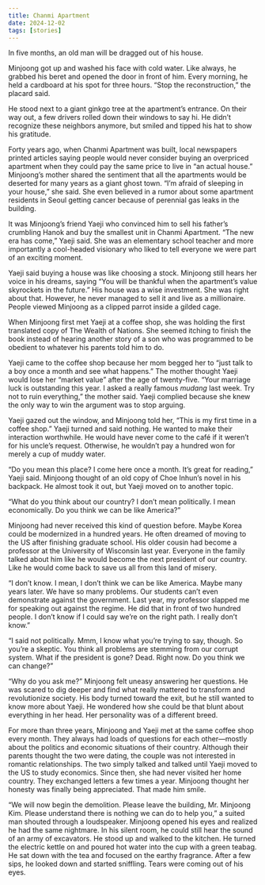 ```yaml
---
title: Chanmi Apartment
date: 2024-12-02
tags: [stories]
---
```


In five months, an old man will be dragged out of his house.

Minjoong got up and washed his face with cold water. Like always, he grabbed his beret and opened the door in front of him. Every morning, he held a cardboard at his spot for three hours. “Stop the reconstruction,” the placard said.

He stood next to a giant ginkgo tree at the apartment’s entrance. On their way out, a few drivers rolled down their windows to say hi. He didn’t recognize these neighbors anymore, but smiled and tipped his hat to show his gratitude.

Forty years ago, when Chanmi Apartment was built, local newspapers printed articles saying people would never consider buying an overpriced apartment when they could pay the same price to live in “an actual house.” Minjoong’s mother shared the sentiment that all the apartments would be deserted for many years as a giant ghost town. “I’m afraid of sleeping in your house,” she said. She even believed in a rumor about some apartment residents in Seoul getting cancer because of perennial gas leaks in the building.

It was Minjoong’s friend Yaeji who convinced him to sell his father’s crumbling Hanok and buy the smallest unit in Chanmi Apartment. “The new era has come,” Yaeji said. She was an elementary school teacher and more importantly a cool-headed visionary who liked to tell everyone we were part of an exciting moment.

Yaeji said buying a house was like choosing a stock. Minjoong still hears her voice in his dreams, saying “You will be thankful when the apartment’s value skyrockets in the future.” His house was a wise investment. She was right about that. However, he never managed to sell it and live as a millionaire. People viewed Minjoong as a clipped parrot inside a gilded cage. 

When Minjoong first met Yaeji at a coffee shop, she was holding the first translated copy of The Wealth of Nations. She seemed itching to finish the book instead of hearing another story of a son who was programmed to be obedient to whatever his parents told him to do.

Yaeji came to the coffee shop because her mom begged her to “just talk to a boy once a month and see what happens.” The mother thought Yaeji would lose her “market value” after the age of twenty-five. “Your marriage luck is outstanding this year. I asked a really famous *mudang* last week. Try not to ruin everything,” the mother said. Yaeji complied because she knew the only way to win the argument was to stop arguing.

Yaeji gazed out the window, and Minjoong told her, “This is my first time in a coffee shop.” Yaeji turned and said nothing. He wanted to make their interaction worthwhile. He would have never come to the café if it weren’t for his uncle’s request. Otherwise, he wouldn’t pay a hundred won for merely a cup of muddy water.

“Do you mean this place? I come here once a month. It’s great for reading,” Yaeji said. Minjoong thought of an old copy of Choe Inhun’s novel in his backpack. He almost took it out, but Yaeji moved on to another topic. 

“What do you think about our country? I don’t mean politically. I mean economically. Do you think we can be like America?”

Minjoong had never received this kind of question before. Maybe Korea could be modernized in a hundred years. He often dreamed of moving to the US after finishing graduate school. His older cousin had become a professor at the University of Wisconsin last year. Everyone in the family talked about him like he would become the next president of our country. Like he would come back to save us all from this land of misery.

“I don’t know. I mean, I don’t think we can be like America. Maybe many years later. We have so many problems. Our students can’t even demonstrate against the government. Last year, my professor slapped me for speaking out against the regime. He did that in front of two hundred people. I don’t know if I could say we’re on the right path. I really don’t know.”

“I said not politically. Mmm, I know what you’re trying to say, though. So you’re a skeptic. You think all problems are stemming from our corrupt system. What if the president is gone? Dead. Right now. Do you think we can change?”

“Why do you ask me?” Minjoong felt uneasy answering her questions. He was scared to dig deeper and find what really mattered to transform and revolutionize society. His body turned toward the exit, but he still wanted to know more about Yaeji. He wondered how she could be that blunt about everything in her head. Her personality was of a different breed.

For more than three years, Minjoong and Yaeji met at the same coffee shop every month. They always had loads of questions for each other—mostly about the politics and economic situations of their country. Although their parents thought the two were dating, the couple was not interested in romantic relationships. The two simply talked and talked until Yaeji moved to the US to study economics. Since then, she had never visited her home country. They exchanged letters a few times a year. Minjoong thought her honesty was finally being appreciated. That made him smile.           

“We will now begin the demolition. Please leave the building, Mr. Minjoong Kim. Please understand there is nothing we can do to help you,” a suited man shouted through a loudspeaker. Minjoong opened his eyes and realized he had the same nightmare. In his silent room, he could still hear the sound of an army of excavators. He stood up and walked to the kitchen. He turned the electric kettle on and poured hot water into the cup with a green teabag. He sat down with the tea and focused on the earthy fragrance. After a few sips, he looked down and started sniffling. Tears were coming out of his eyes.
